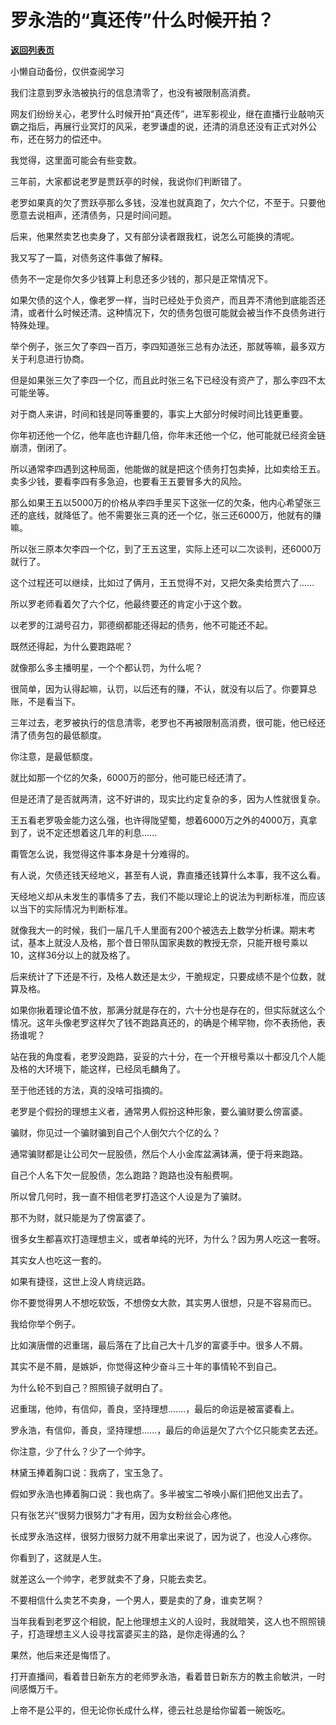 # 罗永浩的“真还传”什么时候开拍？

[**返回列表页**](/gzh/记忆承载)

小懒自动备份，仅供查阅学习

我们注意到罗永浩被执行的信息清零了，也没有被限制高消费。  

  

网友们纷纷关心，老罗什么时候开拍“真还传”，进军影视业，继在直播行业敲响灭霸之指后，再展行业冥灯的风采，老罗谦虚的说，还清的消息还没有正式对外公布，还在努力的偿还中。

  

我觉得，这里面可能会有些变数。

  

三年前，大家都说老罗是贾跃亭的时候，我说你们判断错了。  

  

老罗如果真的欠了贾跃亭那么多钱，没准也就真跑了，欠六个亿，不至于。只要他愿意去说相声，还清债务，只是时间问题。

  

后来，他果然卖艺也卖身了，又有部分读者跟我杠，说怎么可能换的清呢。

  

我又写了一篇，对债务这件事做了解释。

  

债务不一定是你欠多少钱算上利息还多少钱的，那只是正常情况下。  

  

如果欠债的这个人，像老罗一样，当时已经处于负资产，而且弄不清他到底能否还清，或者什么时候还清。这种情况下，欠的债务包很可能就会被当作不良债务进行特殊处理。

  

举个例子，张三欠了李四一百万，李四知道张三总有办法还，那就等嘛，最多双方关于利息进行协商。

  

但是如果张三欠了李四一个亿，而且此时张三名下已经没有资产了，那么李四不太可能坐等。  

  

对于商人来讲，时间和钱是同等重要的，事实上大部分时候时间比钱更重要。  

  

你年初还他一个亿，他年底也许翻几倍，你年末还他一个亿，他可能就已经资金链崩溃，倒闭了。

  

所以通常李四遇到这种局面，他能做的就是把这个债务打包卖掉，比如卖给王五。卖多少钱，要看李四有多急迫，也要看王五要冒多大的风险。  

  

那么如果王五以5000万的价格从李四手里买下这张一亿的欠条，他内心希望张三还的底线，就降低了。他不需要张三真的还一个亿，张三还6000万，他就有的赚嘛。  

  

所以张三原本欠李四一个亿，到了王五这里，实际上还可以二次谈判，还6000万就行了。  

  

这个过程还可以继续，比如过了俩月，王五觉得不对，又把欠条卖给贾六了......

  

所以罗老师看着欠了六个亿，他最终要还的肯定小于这个数。

  

以老罗的江湖号召力，郭德纲都能还得起的债务，他不可能还不起。  

  

既然还得起，为什么要跑路呢？  

  

就像那么多主播明星，一个个都认罚，为什么呢？

  

很简单，因为认得起嘛，认罚，以后还有的赚，不认，就没有以后了。你要算总账，不是看当下。  

  

三年过去，老罗被执行的信息清零，老罗也不再被限制高消费，很可能，他已经还清了债务包的最低额度。  

  

你注意，是最低额度。  

  

就比如那一个亿的欠条，6000万的部分，他可能已经还清了。

  

但是还清了是否就两清，这不好讲的，现实比约定复杂的多，因为人性就很复杂。

  

王五看老罗吸金能力这么强，也许得陇望蜀，想着6000万之外的4000万，真拿到了，说不定还想着这几年的利息......

  

甭管怎么说，我觉得这件事本身是十分难得的。  

  

有人说，欠债还钱天经地义，甚至有人说，靠直播还钱算什么本事，我不这么看。  

  

天经地义却从未发生的事情多了去，我们不能以理论上的说法为判断标准，而应该以当下的实际情况为判断标准。

  

就像我大一的时候，我们一届几千人里面有200个被选去上数学分析课。期末考试，基本上就没人及格，那个昔日带队国家奥数的教授无奈，只能开根号乘以10，这样36分以上的就及格了。  

  

后来统计了下还是不行，及格人数还是太少，干脆规定，只要成绩不是个位数，就算及格。

  

如果你揪着理论值不放，那满分就是存在的，六十分也是存在的，但实际就这么个情况。这年头像老罗这样欠了钱不跑路真还的，的确是个稀罕物，你不表扬他，表扬谁呢？  

  

站在我的角度看，老罗没跑路，妥妥的六十分，在一个开根号乘以十都没几个人能及格的大环境下，能这样，已经凤毛麟角了。  

  

至于他还钱的方法，真的没啥可指摘的。  

  

老罗是个假扮的理想主义者，通常男人假扮这种形象，要么骗财要么傍富婆。

  

骗财，你见过一个骗财骗到自己个人倒欠六个亿的么？  

  

通常骗财都是让公司欠一屁股债，然后个人小金库盆满钵满，便于将来跑路。  

  

自己个人名下欠一屁股债，怎么跑路？跑路也没有船费啊。  

  

所以曾几何时，我一直不相信老罗打造这个人设是为了骗财。

  

那不为财，就只能是为了傍富婆了。

  

很多女生都喜欢打造理想主义，或者单纯的光环，为什么？因为男人吃这一套呀。

  

其实女人也吃这一套的。  

  

如果有捷径，这世上没人肯绕远路。

  

你不要觉得男人不想吃软饭，不想傍女大款，其实男人很想，只是不容易而已。

  

我给你举个例子。

  

比如演唐僧的迟重瑞，最后落在了比自己大十几岁的富婆手中。很多人不屑。

  

其实不是不屑，是嫉妒，你觉得这种少奋斗三十年的事情轮不到自己。

  

为什么轮不到自己？照照镜子就明白了。

  

迟重瑞，他帅，有信仰，善良，坚持理想.......，最后的命运是被富婆看上。

  

罗永浩，有信仰，善良，坚持理想......，最后的命运是欠了六个亿只能卖艺去还。  

  

你注意，少了什么？少了一个帅字。  

  

林黛玉捧着胸口说：我病了，宝玉急了。

  

假如罗永浩也捧着胸口说：我也病了。多半被宝二爷唤小厮们把他叉出去了。

  

只有张艺兴“很努力很努力”才有用，因为女粉丝会心疼他。

  

长成罗永浩这样，很努力很努力就不用拿出来说了，因为说了，也没人心疼你。

  

你看到了，这就是人生。

  

就差这么一个帅字，老罗就卖不了身，只能去卖艺。  

  

不要相信什么卖艺不卖身，一个男人，要是卖的了身，谁卖艺啊？

  

当年我看到老罗这个相貌，配上他理想主义的人设时，我就暗笑，这人也不照照镜子，打造理想主义人设寻找富婆买主的路，是你走得通的么？  

  

果然，他后来还是悔悟了。

  

打开直播间，看着昔日新东方的老师罗永浩，看着昔日新东方的教主俞敏洪，一时间感慨万千。

  

上帝不是公平的，但无论你长成什么样，德云社总是给你留着一碗饭吃。

